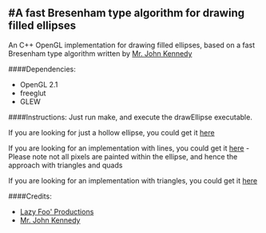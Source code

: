 #A fast Bresenham type algorithm for drawing filled ellipses
----

An C++ OpenGL implementation for drawing filled ellipses, based on a fast Bresenham type algorithm written by [Mr. John Kennedy](https://web.archive.org/web/20120225095359/http://homepage.smc.edu/kennedy_john/belipse.pdf)

####Dependencies:
- OpenGL 2.1
- freeglut
- GLEW

####Instructions:
Just run make, and execute the drawEllipse executable.

If you are looking for just a hollow ellipse, you could get it [here](https://github.com/notprathap/filled-ellipse/releases/tag/hollow-ellipse)

If you are looking for an implementation with lines, you could get it [here](https://github.com/notprathap/filled-ellipse/releases/tag/filled-ellipse-with-lines) - Please note not all pixels are painted within the ellipse, and hence the approach with triangles and quads

If you are looking for an implementation with triangles, you could get it [here](https://github.com/notprathap/filled-ellipse/releases/tag/filled-ellipse-with-triangles)

####Credits:
- [Lazy Foo' Productions](http://lazyfoo.net/tutorials/OpenGL/index.php)
- [Mr. John Kennedy](https://web.archive.org/web/20120225095359/http://homepage.smc.edu/kennedy_john/belipse.pdf)

